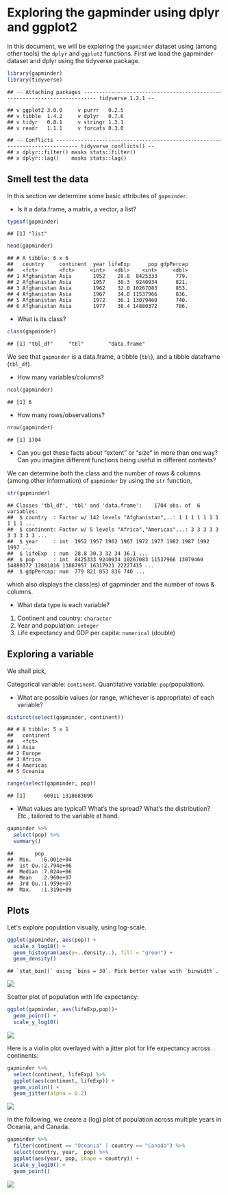 Exploring the gapminder using dplyr and ggplot2
================

In this document, we will be exploring the `gapminder` dataset using (among other tools) the `dplyr` and `ggplot2` functions. First we load the gapminder dataset and dplyr using the tidyverse package.

``` r
library(gapminder)
library(tidyverse)
```

    ## -- Attaching packages -------------------------------------------------------------------------- tidyverse 1.2.1 --

    ## v ggplot2 3.0.0     v purrr   0.2.5
    ## v tibble  1.4.2     v dplyr   0.7.6
    ## v tidyr   0.8.1     v stringr 1.3.1
    ## v readr   1.1.1     v forcats 0.3.0

    ## -- Conflicts ----------------------------------------------------------------------------- tidyverse_conflicts() --
    ## x dplyr::filter() masks stats::filter()
    ## x dplyr::lag()    masks stats::lag()

Smell test the data
-------------------

In this section we determine some basic attributes of `gapminder`.

-   Is it a data.frame, a matrix, a vector, a list?

``` r
typeof(gapminder)
```

    ## [1] "list"

``` r
head(gapminder)
```

    ## # A tibble: 6 x 6
    ##   country     continent  year lifeExp      pop gdpPercap
    ##   <fct>       <fct>     <int>   <dbl>    <int>     <dbl>
    ## 1 Afghanistan Asia       1952    28.8  8425333      779.
    ## 2 Afghanistan Asia       1957    30.3  9240934      821.
    ## 3 Afghanistan Asia       1962    32.0 10267083      853.
    ## 4 Afghanistan Asia       1967    34.0 11537966      836.
    ## 5 Afghanistan Asia       1972    36.1 13079460      740.
    ## 6 Afghanistan Asia       1977    38.4 14880372      786.

-   What is its class?

``` r
class(gapminder)
```

    ## [1] "tbl_df"     "tbl"        "data.frame"

We see that `gapminder` is a data.frame, a tibble (`tbl`), and a tibble dataframe (`tbl_df`).

-   How many variables/columns?

``` r
ncol(gapminder)
```

    ## [1] 6

-   How many rows/observations?

``` r
nrow(gapminder)
```

    ## [1] 1704

-   Can you get these facts about “extent” or “size” in more than one way? Can you imagine different functions being useful in different contexts?

We can determine both the class and the number of rows & columns (among other information) of `gapminder` by using the `str` function,

``` r
str(gapminder)
```

    ## Classes 'tbl_df', 'tbl' and 'data.frame':    1704 obs. of  6 variables:
    ##  $ country  : Factor w/ 142 levels "Afghanistan",..: 1 1 1 1 1 1 1 1 1 1 ...
    ##  $ continent: Factor w/ 5 levels "Africa","Americas",..: 3 3 3 3 3 3 3 3 3 3 ...
    ##  $ year     : int  1952 1957 1962 1967 1972 1977 1982 1987 1992 1997 ...
    ##  $ lifeExp  : num  28.8 30.3 32 34 36.1 ...
    ##  $ pop      : int  8425333 9240934 10267083 11537966 13079460 14880372 12881816 13867957 16317921 22227415 ...
    ##  $ gdpPercap: num  779 821 853 836 740 ...

which also displays the class(es) of gapminder and the number of rows & columns.

-   What data type is each variable?

1.  Continent and country: `character`
2.  Year and population: `integer`
3.  Life expectancy and GDP per capita: `numerical` (double)

Exploring a variable
--------------------

We shall pick,

Categorical variable: `continent`. Quantitative variable: `pop`(population).

-   What are possible values (or range, whichever is appropriate) of each variable?

``` r
distinct(select(gapminder, continent))
```

    ## # A tibble: 5 x 1
    ##   continent
    ##   <fct>    
    ## 1 Asia     
    ## 2 Europe   
    ## 3 Africa   
    ## 4 Americas 
    ## 5 Oceania

``` r
range(select(gapminder, pop))
```

    ## [1]      60011 1318683096

-   What values are typical? What’s the spread? What’s the distribution? Etc., tailored to the variable at hand.

``` r
gapminder %>% 
  select(pop) %>% 
  summary()
```

    ##       pop           
    ##  Min.   :6.001e+04  
    ##  1st Qu.:2.794e+06  
    ##  Median :7.024e+06  
    ##  Mean   :2.960e+07  
    ##  3rd Qu.:1.959e+07  
    ##  Max.   :1.319e+09

Plots
-----

Let's explore population visually, using log-scale.

``` r
ggplot(gapminder, aes(pop)) +
  scale_x_log10() +
  geom_histogram(aes(y=..density..), fill = "green") +
  geom_density()
```

    ## `stat_bin()` using `bins = 30`. Pick better value with `binwidth`.

![](hw02_gapminder_dplyr_files/figure-markdown_github/unnamed-chunk-9-1.png)

Scatter plot of population with life expectancy:

``` r
ggplot(gapminder, aes(lifeExp,pop))+
  geom_point() +
  scale_y_log10()
```

![](hw02_gapminder_dplyr_files/figure-markdown_github/unnamed-chunk-10-1.png)

Here is a violin plot overlayed with a jitter plot for life expectancy across continents:

``` r
gapminder %>% 
  select(continent, lifeExp) %>% 
  ggplot(aes(continent, lifeExp)) +
  geom_violin() +
  geom_jitter(alpha = 0.2)
```

![](hw02_gapminder_dplyr_files/figure-markdown_github/unnamed-chunk-11-1.png)

In the following, we create a (log) plot of population across multiple years in Oceania, and Canada.

``` r
gapminder %>% 
  filter(continent == "Oceania" | country == "Canada") %>% 
  select(country, year,  pop) %>% 
  ggplot(aes(year, pop, shape = country)) +
  scale_y_log10() +
  geom_point()
```

![](hw02_gapminder_dplyr_files/figure-markdown_github/unnamed-chunk-12-1.png)
